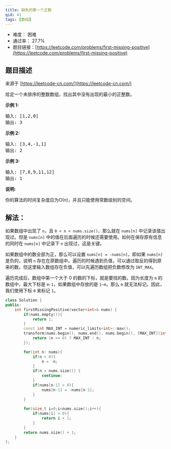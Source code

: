 ```yaml
---
title: 缺失的第一个正数
qid: 41
tags: [数组]
---
```



- 难度： 困难
- 通过率： 27.7%
- 题目链接：[https://leetcode.com/problems/first-missing-positive](https://leetcode.com/problems/first-missing-positive)


## 题目描述

来源于 [https://leetcode-cn.com/](https://leetcode-cn.com/)

<p>给定一个未排序的整数数组，找出其中没有出现的最小的正整数。</p>

<p><strong>示例&nbsp;1:</strong></p>

<pre>输入: [1,2,0]
输出: 3
</pre>

<p><strong>示例&nbsp;2:</strong></p>

<pre>输入: [3,4,-1,1]
输出: 2
</pre>

<p><strong>示例&nbsp;3:</strong></p>

<pre>输入: [7,8,9,11,12]
输出: 1
</pre>

<p><strong>说明:</strong></p>

<p>你的算法的时间复杂度应为O(<em>n</em>)，并且只能使用常数级别的空间。</p>


## 解法：

如果数组中出现了 `n`，且 `0 < n < nums.size()`，那么就在 `nums[n]` 中记录该值出现过。但是 `nums[n]` 中的值在后面遍历的时候还需要使用。如何在保存原有信息的同时在 `nums[n]` 中记录下 `n` 出现过，这是关键。

如果数组中的数全部为正，那么可以设置 `nums[n] = -nums[n]`，即如果 `nums[n]` 是负的，说明 `n` 存在在原数组中。遍历的时候遇到负值，可以通过取反的得到原来的数。但这里输入数组存在负值，可以先遍历数组把负数修改为 `INT_MAX`。

遍历完成后，数组中第一个大于 0 的数的下标，就是要找的数。因为长度为 `m` 的数组中，最大下标是 `m-1`，如果数组中存放的是 `1~m`，那么 `m` 就无法标记。因此，我们使用下标 `0` 来标记 `1`。 

```c++
class Solution {
public:
    int firstMissingPositive(vector<int>& nums) {
        if(nums.empty()){
            return 1;
        }
        const int MAX_INT = numeric_limits<int>::max();
        transform(nums.begin(), nums.end(), nums.begin(), [MAX_INT](int n){
            return (n <= 0) ? MAX_INT : n;
        });

        for(int n: nums){
            if(n < 0){
                n = -n;
            }
            if(n > nums.size()) {
                continue;
            }
            if(nums[n-1] > 0){
                nums[n-1] = -nums[n-1];
            }
        }
        
        for(size_t i=0;i<nums.size();i++){
            if(nums[i] > 0){
                return i + 1;
            }
        }
        return nums.size() + 1;
    }
};
```